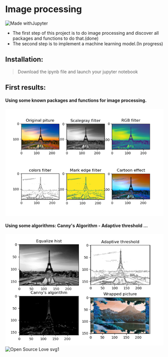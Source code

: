 # Image processing
![Made withJupyter](https://img.shields.io/badge/Made%20with-Jupyter-orange?style=for-the-badge&logo=Jupyter)

* The first step of this project is to do image processing and discover all packages and functions to do that.(done)
* The second step is to implement a machine learning model.(In progress)

## Installation:
> Download the ipynb file and launch your jupyter notebook

## First results:
#### Using some known packages and functions for image processing.
![Result 1](images/result1.PNG)

#### Using some algorithms: Canny's Algorithm - Adaptive threshold ...
![Result 2](/images/result2.PNG)
![Open Source Love svg1](https://badges.frapsoft.com/os/v1/open-source.svg?v=103)
